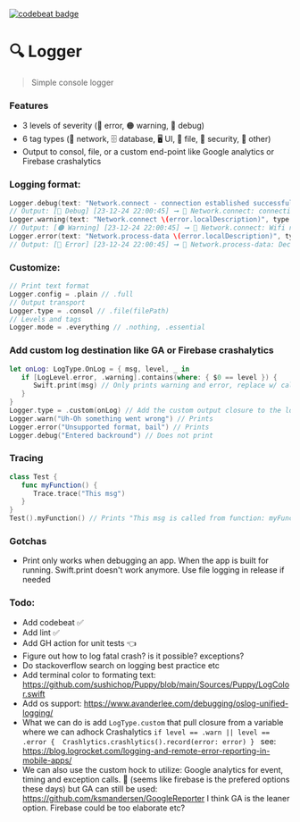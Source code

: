 [![codebeat badge](https://codebeat.co/badges/1b701174-9272-4fc9-9de4-3e12af2094d6)](https://codebeat.co/projects/github-com-sentryco-logger-main)

# 🔍 Logger

> Simple console logger

### Features
- 3 levels of severity (🔴 error, 🟠 warning, 🔵️ debug)
- 6 tag types (📡 network, 🗄 database, 🖥 UI, 💾 file, 🔑 security, 📝 other)
- Output to consol, file, or a custom end-point like Google analytics or Firebase crashalytics

### Logging format:
```swift
Logger.debug(text: "Network.connect - connection established successfully", type: .net)
// Output: [🔵️ Debug] [23-12-24 22:00:45] ➞ 📡 Network.connect: connection established successfully
Logger.warning(text: "Network.connect \(error.localDescription)", type: .net)
// Output: [️🟠 Warning] [23-12-24 22:00:45] ➞ 📡 Network.connect: Wifi not turned on
Logger.error(text: "Network.process-data \(error.localDescription)", type: .net)
// Output: [🔴 Error] [23-12-24 22:00:45] ➞ 📡 Network.process-data: Decoding was unsuccessful. Nothing was saved
```

### Customize:
```swift
// Print text format
Logger.config = .plain // .full
// Output transport
Logger.type = .consol // .file(filePath)
// Levels and tags
Logger.mode = .everything // .nothing, .essential
```

### Add custom log destination like GA or Firebase crashalytics
```swift
let onLog: LogType.OnLog = { msg, level, _ in
   if [LogLevel.error, .warning].contains(where: { $0 == level }) {
      Swift.print(msg) // Only prints warning and error, replace w/ call to GA etc
   }
}
Logger.type = .custom(onLog) // Add the custom output closure to the logger
Logger.warn("Uh-Oh something went wrong") // Prints
Logger.error("Unsupported format, bail") // Prints
Logger.debug("Entered backround") // Does not print
```

### Tracing
```swift
class Test {
   func myFunction() {
      Trace.trace("This msg")
   }
}
Test().myFunction() // Prints "This msg is called from function: myFunction in class: Test on line: 13"
```

### Gotchas
- Print only works when debugging an app. When the app is built for running. Swift.print doesn't work anymore. Use file logging in release if needed

### Todo:
- Add codebeat ✅
- Add lint ✅
- Add GH action for unit tests 👈
- Figure out how to log fatal crash? is it possible? exceptions? 
- Do stackoverflow search on logging best practice etc 
- Add terminal color to formating text: https://github.com/sushichop/Puppy/blob/main/Sources/Puppy/LogColor.swift
- Add os support:  https://www.avanderlee.com/debugging/oslog-unified-logging/
- What we can do is add `LogType.custom` that pull closure from a variable where we can adhock Crashalytics `if level == .warn || level == .error {  Crashlytics.crashlytics().record(error: error) } ` see: https://blog.logrocket.com/logging-and-remote-error-reporting-in-mobile-apps/
- We can also use the custom hock to utilize: Google analytics for event, timing and exception calls. 🚫 (seems like firebase is the prefered options these days) but GA can still be used: https://github.com/ksmandersen/GoogleReporter I think GA is the leaner option. Firebase could be too elaborate etc?
